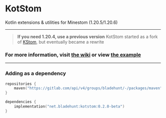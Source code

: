 # KotStom

Kotlin extensions & utilities for Minestom (1.20.5/1.20.6)

---

> **If you need 1.20.4, use a previous version**
> KotStom started as a fork of [KStom](https://github.com/Project-Cepi/KStom), but eventually became a rewrite

### For more information, visit [the wiki](https://www.bladehunt.net/developers/kotstom) or view [the example](example/src/main/kotlin)

---

### Adding as a dependency

```kotlin
repositories {
    maven("https://gitlab.com/api/v4/groups/bladehunt/-/packages/maven")
}

dependencies {
    implementation("net.bladehunt:kotstom:0.2.0-beta")
}
```